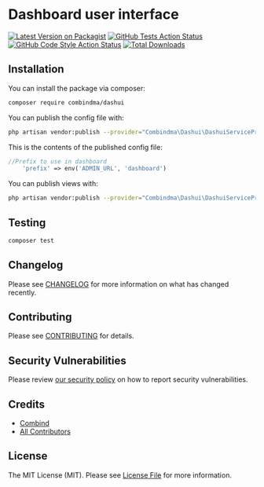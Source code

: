 # Dashboard  user interface

[![Latest Version on Packagist](https://img.shields.io/packagist/v/combindma/dashui.svg?style=flat-square)](https://packagist.org/packages/combindma/dashui)
[![GitHub Tests Action Status](https://img.shields.io/github/workflow/status/combindma/dashui/run-tests?label=tests)](https://github.com/combindma/dashui/actions?query=workflow%3ATests+branch%3Amaster)
[![GitHub Code Style Action Status](https://img.shields.io/github/workflow/status/combindma/dashui/Check%20&%20fix%20styling?label=code%20style)](https://github.com/combindma/dashui/actions?query=workflow%3A"Check+%26+fix+styling"+branch%3Amaster)
[![Total Downloads](https://img.shields.io/packagist/dt/combindma/dashui.svg?style=flat-square)](https://packagist.org/packages/combindma/dashui)

## Installation

You can install the package via composer:

```bash
composer require combindma/dashui
```

You can publish the config file with:
```bash
php artisan vendor:publish --provider="Combindma\Dashui\DashuiServiceProvider" --tag="dashui-config"
```

This is the contents of the published config file:

```php
//Prefix to use in dashboard
    'prefix' => env('ADMIN_URL', 'dashboard')
```

You can publish views with:
```bash
php artisan vendor:publish --provider="Combindma\Dashui\DashuiServiceProvider" --tag="dashui-views"
```
## Testing

```bash
composer test
```

## Changelog

Please see [CHANGELOG](CHANGELOG.md) for more information on what has changed recently.

## Contributing

Please see [CONTRIBUTING](.github/CONTRIBUTING.md) for details.

## Security Vulnerabilities

Please review [our security policy](../../security/policy) on how to report security vulnerabilities.

## Credits

- [Combind](https://github.com/combindma)
- [All Contributors](../../contributors)

## License

The MIT License (MIT). Please see [License File](LICENSE.md) for more information.
